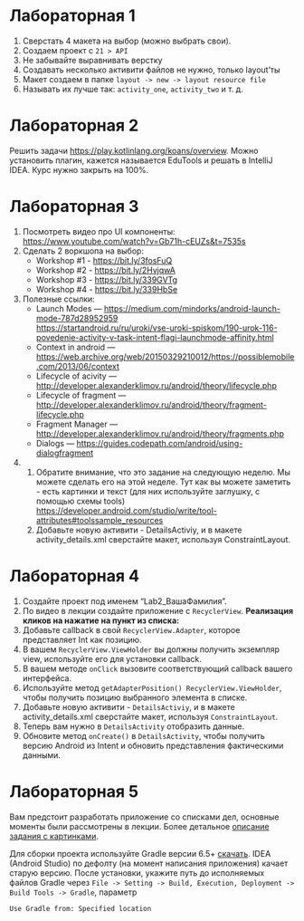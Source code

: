 # Лабораторная 1

1. Сверстать 4 макета на выбор (можно выбрать свои).
2. Создаем проект с ​`21 > API`
3. Не забывайте выравнивать верстку
4. Создавать несколько активити файлов не нужно, только layout’ты
5. Макет создаем в папке `​layout -> new -> layout resource file`
6. Называть их лучше так: `activity_one`, `activity_two` и т. д.

# Лабораторная 2

Решить задачи https://play.kotlinlang.org/koans/overview. Можно установить плагин, кажется называется EduTools и решать в IntelliJ IDEA. Курс нужно закрыть на 100%.

# Лабораторная 3

1. Посмотреть видео про UI компоненты: https://www.youtube.com/watch?v=Gb71h-cEUZs&t=7535s
2. Сделать 2 воркшопа на выбор:
    - Workshop #1 - https://bit.ly/3fosFuQ​
    - Workshop #2 - https://bit.ly/2HvjqwA​
    - Workshop #3 - https://bit.ly/339GVTg​
    - Workshop #4 - https://bit.ly/339HbSe
3. Полезные ссылки:
    - Launch Modes — https://medium.com/mindorks/android-launch-mode-787d28952959  
    https://startandroid.ru/ru/uroki/vse-uroki-spiskom/190-urok-116-povedenie-activity-v-task-intent-flagi-launchmode-affinity.html 
    - Context in android — https://web.archive.org/web/20150329210012/https://possiblemobile.com/2013/06/context   
    - Lifecycle of acivity — http://developer.alexanderklimov.ru/android/theory/lifecycle.php 
    - Lifecycle of fragment — http://developer.alexanderklimov.ru/android/theory/fragment-lifecycle.php 
    - Fragment Manager — http://developer.alexanderklimov.ru/android/theory/fragments.php
    - Dialogs — https://guides.codepath.com/android/using-dialogfragment
4. 
    1. Обратите внимание, что это задание на следующую неделю. Мы можете сделать его на этой неделе. Тут как вы можете заметить - есть картинки и текст (для них используйте заглушку, с помощью схемы tools) https://developer.android.com/studio/write/tool-attributes#toolssample_resources
    2. Добавьте новую активити - DetailsActiviy, и в макете activity_details.xml сверстайте макет, используя ConstraintLayout.

# Лабораторная 4

1. Создайте проект под именем “Lab2_ВашаФамилия”.
2. По видео в лекции создайте приложение c `RecyclerView`.
**Реализация кликов на нажатие на пункт из списка:**
3. Добавьте callback в свой `RecyclerView.Adapter`, которое представляет Int как позицию.
4. В вашем `RecyclerView.ViewHolder` вы должны получить экземпляр view, используйте его для установки callback.
5. В вашем методе `onClick` вызовите соответствующий callback вашего интерфейса.
6. Используйте метод `getAdapterPosition() RecyclerView.ViewHolder`, чтобы получить позицию выбранного элемента в списке.
7. Добавьте новую активити - `DetailsActiviy`, и в макете activity_details.xml сверстайте макет, используя `ConstraintLayout`. 
8. Теперь вам нужно в `DetailsActivity` отобразить данные.
9. Обновите метод `onCreate()` в `DetailsActivity`, чтобы получить версию Android из Intent и обновить представления фактическими данными.

# Лабораторная 5

Вам предстоит разработать приложение со списками дел, основные моменты были рассмотрены в лекции. Более детальное [описание задания с картинками](lab5-18.04.21/Lab_#5.pdf).

Для сборки проекта используйте Gradle версии 6.5+ [скачать](https://gradle.org/). IDEA (Android Studio) по дефолту (на момент написания приложения) качает старую версию. После установки, укажите путь до исполняемых файлов Gradle через `File -> Setting -> Build, Execution, Deployment -> Build Tools -> Gradle`, параметр 
```
Use Gradle from: Specified location
```